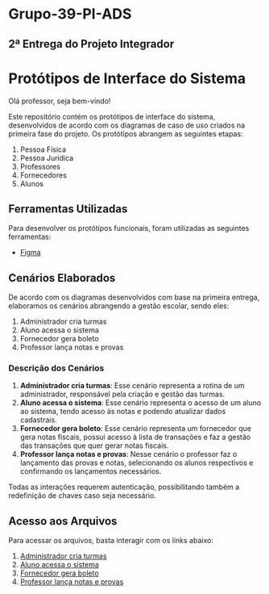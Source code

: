 # Grupo-39-PI-ADS

## 2ª Entrega do Projeto Integrador

# Protótipos de Interface do Sistema

Olá professor, seja bem-vindo!

Este repositório contém os protótipos de interface do sistema, desenvolvidos de acordo com os diagramas de caso de uso criados na primeira fase do projeto. Os protótipos abrangem as seguintes etapas:

1. Pessoa Física
2. Pessoa Jurídica
3. Professores
4. Fornecedores
5. Alunos

## Ferramentas Utilizadas

Para desenvolver os protótipos funcionais, foram utilizadas as seguintes ferramentas:

- [Figma](https://figma.com)

## Cenários Elaborados

De acordo com os diagramas desenvolvidos com base na primeira entrega, elaboramos os cenários abrangendo a gestão escolar, sendo eles:

1. Administrador cria turmas
2. Aluno acessa o sistema
3. Fornecedor gera boleto
4. Professor lança notas e provas

### Descrição dos Cenários

1. **Administrador cria turmas**: Esse cenário representa a rotina de um administrador, responsável pela criação e gestão das turmas.
2. **Aluno acessa o sistema**: Esse cenário representa o acesso de um aluno ao sistema, tendo acesso às notas e podendo atualizar dados cadastrais.
3. **Fornecedor gera boleto**: Esse cenário representa um fornecedor que gera notas fiscais, possui acesso à lista de transações e faz a gestão das transações que quer gerar notas fiscais.
4. **Professor lança notas e provas**: Nesse cenário o professor faz o lançamento das provas e notas, selecionando os alunos respectivos e confirmando os lançamentos necessários.

Todas as interações requerem autenticação, possibilitando também a redefinição de chaves caso seja necessário.

## Acesso aos Arquivos

Para acessar os arquivos, basta interagir com os links abaixo:

1. [Administrador cria turmas](https://github.com/Guilherme0709/Grupo-39-PI-ADS/blob/main/Administrador_criaTurmas_ProfessorAcessaTurmas.pdf)
2. [Aluno acessa o sistema](https://github.com/Guilherme0709/Grupo-39-PI-ADS/blob/main/Aluno_acessa_o_Sistema.pdf)
3. [Fornecedor gera boleto](https://github.com/Guilherme0709/Grupo-39-PI-ADS/blob/main/Fornecedor%20Gera%20Boleto.pdf)
4. [Professor lança notas e provas](https://github.com/Guilherme0709/Grupo-39-PI-ADS/blob/main/Professor_lan%C3%A7a_Notas.pdf)
